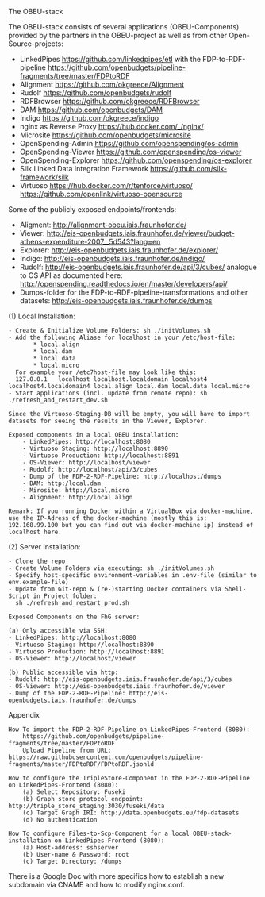 The OBEU-stack

The OBEU-stack consists of several applications (OBEU-Components) provided by the partners in the OBEU-project as well as from other Open-Source-projects:
- LinkedPipes https://github.com/linkedpipes/etl with the FDP-to-RDF-pipeline https://github.com/openbudgets/pipeline-fragments/tree/master/FDPtoRDF
- Alignment https://github.com/okgreece/Alignment
- Rudolf https://github.com/openbudgets/rudolf
- RDFBrowser https://github.com/okgreece/RDFBrowser
- DAM https://github.com/openbudgets/DAM
- Indigo https://github.com/okgreece/indigo
- nginx as Reverse Proxy https://hub.docker.com/_/nginx/
- Microsite https://github.com/openbudgets/microsite
- OpenSpending-Admin https://github.com/openspending/os-admin
- OpenSpending-Viewer https://github.com/openspending/os-viewer
- OpenSpending-Explorer https://github.com/openspending/os-explorer
- Silk Linked Data Integration Framework https://github.com/silk-framework/silk
- Virtuoso https://hub.docker.com/r/tenforce/virtuoso/ https://github.com/openlink/virtuoso-opensource

Some of the publicly exposed endpoints/frontends:
- Aligment: http://alignment-obeu.iais.fraunhofer.de/
- Viewer: http://eis-openbudgets.iais.fraunhofer.de/viewer/budget-athens-expenditure-2007__5d543?lang=en
- Explorer: http://eis-openbudgets.iais.fraunhofer.de/explorer/
- Indigo: http://eis-openbudgets.iais.fraunhofer.de/indigo/
- Rudolf: http://eis-openbudgets.iais.fraunhofer.de/api/3/cubes/ analogue to OS API as documented here: http://openspending.readthedocs.io/en/master/developers/api/
- Dumps-folder for the FDP-to-RDF-pipeline-transformations and other datasets: http://eis-openbudgets.iais.fraunhofer.de/dumps

(1) Local Installation:

    - Create & Initialize Volume Folders: sh ./initVolumes.sh
    - Add the following Aliase for localhost in your /etc/host-file:
           * local.align
           * local.dam
           * local.data
           * local.micro
      For example your /etc7host-file may look like this:
      127.0.0.1   localhost localhost.localdomain localhost4 localhost4.localdomain4 local.align local.dam local.data local.micro
    - Start applications (incl. update from remote repo): sh ./refresh_and_restart_dev.sh
    
    Since the Virtuoso-Staging-DB will be empty, you will have to import datasets for seeing the results in the Viewer, Explorer.
    
    Exposed components in a local OBEU installation:
        - LinkedPipes: http://localhost:8080
        - Virtuoso Staging: http://localhost:8890
        - Virtuoso Production: http://localhost:8891
        - OS-Viewer: http://localhost/viewer
        - Rudolf: http://localhost/api/3/cubes
        - Dump of the FDP-2-RDF-Pipeline: http://localhost/dumps
        - DAM: http:/local.dam
        - Mirosite: http://local,micro
        - Alignment: http://local.align
        
    Remark: If you running Docker within a VirtualBox via docker-machine, use the IP-Adress of the docker-machine (mostly this is: 192.168.99.100 but you can find out via docker-machine ip) instead of localhost here.
    
(2) Server Installation:

    - Clone the repo
    - Create Volume Folders via executing: sh ./initVolumes.sh
    - Specify host-specific environment-variables in .env-file (similar to env.example-file)
    - Update from Git-repo & (re-)starting Docker containers via Shell-Script in Project folder:
      sh ./refresh_and_restart_prod.sh

    Exposed Components on the FhG server:

    (a) Only accessible via SSH:
    - LinkedPipes: http://localhost:8080
    - Virtuoso Staging: http://localhost:8890
    - Virtuoso Production: http://localhost:8891
    - OS-Viewer: http://localhost/viewer

    (b) Public accessible via http:
    - Rudolf: http://eis-openbudgets.iais.fraunhofer.de/api/3/cubes
    - OS-Viewer: http://eis-openbudgets.iais.fraunhofer.de/viewer
    - Dump of the FDP-2-RDF-Pipeline: http://eis-openbudgets.iais.fraunhofer.de/dumps

Appendix

    How To import the FDP-2-RDF-Pipeline on LinkedPipes-Frontend (8080):
        https://github.com/openbudgets/pipeline-fragments/tree/master/FDPtoRDF
        Upload Pipeline from URL: https://raw.githubusercontent.com/openbudgets/pipeline-fragments/master/FDPtoRDF/FDPtoRDF.jsonld
    
    How to configure the TripleStore-Component in the FDP-2-RDF-Pipeline on LinkedPipes-Frontend (8080):
        (a) Select Repository: Fuseki
        (b) Graph store protocol endpoint: http://triple_store_staging:3030/fuseki/data
        (c) Target Graph IRI: http://data.openbudgets.eu/fdp-datasets
        (d) No authentication

    How To configure Files-to-Scp-Component for a local OBEU-stack-installation on LinkedPipes-Frontend (8080):
        (a) Host-address: sshserver
        (b) User-name & Password: root
        (c) Target Directory: /dumps

There is a Google Doc with more specifics how to establish a new subdomain via CNAME and how to modify nginx.conf.
